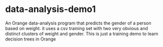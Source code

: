 # data-analysis-demo1
An Orange data-analysis program that predicts the gender of a person based on weight. it uses a csv training set with two very obvious and distinct clusters of weight and gender. This is just a training demo to learn decision trees in Orange
